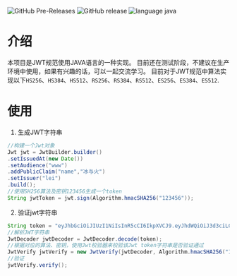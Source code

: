 ![GitHub Pre-Releases](https://img.shields.io/github/downloads-pre/leijinjun/jwt-lei2j/0.9.0/total.svg?color=%2349C31B)
![GitHub release](https://img.shields.io/github/release-pre/leijinjun/jwt-lei2j.svg?color=%231182C3)
![language java](https://img.shields.io/badge/language-java-be864f.svg)
# 介绍
本项目是JWT规范使用JAVA语言的一种实现。
目前还在测试阶段，不建议在生产环境中使用，如果有兴趣的话，可以一起交流学习。
目前对于JWT规范中算法实现以下`HS256`、`HS384`、`HS512`、`RS256`、`RS384`、`RS512`、`ES256`、`ES384`、`ES512`.
# 使用
1. 生成JWT字符串
```java 
//构建一个Jwt对象
Jwt jwt = JwtBuilder.builder()
.setIssuedAt(new Date())
.setAudience("www")
.addPublicClaim("name","冰与火")
.setIssuer("lei")
.build(); 
//使用SH256算法及密钥123456生成一个token
String jwtToken = jwt.sign(Algorithm.hmacSHA256("123456"));
```
2. 验证jwt字符串
```java
String token = "eyJhbGciOiJIUzI1NiIsInR5cCI6IkpXVCJ9.eyJhdWQiOiJ3d3ciLCJuYW1lIjoi5Yaw5LiO54GrIiwiaXNzIjoibGVpIiwiaWF0IjoxNTYzODkyOTkyMDQxfQ.8oG70bSpQtJhQdH3yaf8XD4sMhQfIo73RE_0OkeSRMQ";
//解析JWT字符串
JwtDecoder jwtDecoder = JwtDecoder.decode(token);
//根据对应的算法、密钥，使用Jwt校验器来校验该Jwt token字符串是否验证通过
JwtVerify jwtVerify = new JwtVerify(jwtDecoder, Algorithm.hmacSHA256("123456"),new DefaultJwtClaimsValidator());
//验证
jwtVerify.verify();
```

